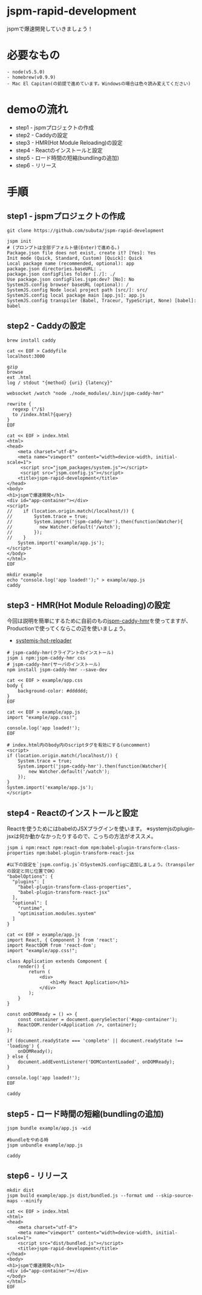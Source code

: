 # jspm-rapid-development
jspmで爆速開発していきましょう！

# 必要なもの
```
- node(v5.5.0)
- homebrew(v0.9.9)
- Mac El Capitan(の前提で進めています。Windowsの場合は色々読み変えてください)
```

# demoの流れ
- step1 - jspmプロジェクトの作成
- step2 - Caddyの設定
- step3 - HMR(Hot Module Reloading)の設定
- step4 - Reactのインストールと設定
- step5 - ロード時間の短縮(bundlingの追加)
- step6 - リリース

# 手順
## step1 - jspmプロジェクトの作成
```
git clone https://github.com/subuta/jspm-rapid-development

jspm init
# (プロンプトは全部デフォルト値(Enter)で進める。)
Package.json file does not exist, create it? [Yes]: Yes
Init mode (Quick, Standard, Custom) [Quick]: Quick
Local package name (recommended, optional): app
package.json directories.baseURL: .
package.json configFiles folder [./]: ./
Use package.json configFiles.jspm:dev? [No]: No
SystemJS.config browser baseURL (optional): /
SystemJS.config Node local project path [src/]: src/
SystemJS.config local package main [app.js]: app.js
SystemJS.config transpiler (Babel, Traceur, TypeScript, None) [babel]: babel
```

## step2 - Caddyの設定
```
brew install caddy
```

```
cat << EOF > Caddyfile
localhost:3000

gzip
browse
ext .html
log / stdout "{method} {uri} {latency}"

websocket /watch "node ./node_modules/.bin/jspm-caddy-hmr"

rewrite {
  regexp (^/$)
  to /index.html?{query}
}
EOF
```

```
cat << EOF > index.html
<html>
<head>
    <meta charset="utf-8">
    <meta name="viewport" content="width=device-width, initial-scale=1">
     <script src="jspm_packages/system.js"></script>
     <script src="jspm.config.js"></script>
    <title>jspm-rapid-development</title>
</head>
<body>
<h1>jspmで爆速開発</h1>
<div id="app-container"></div>
<script>
//    if (location.origin.match(/localhost/)) {
//        System.trace = true;
//        System.import('jspm-caddy-hmr').then(function(Watcher){
//          new Watcher.default('/watch');
//        });
//    }
    System.import('example/app.js');
</script>
</body>
</html>
EOF
```

```
mkdir example
echo "console.log('app loaded!');" > example/app.js
caddy
```

## step3 - HMR(Hot Module Reloading)の設定
今回は説明を簡単にするために自前のもの[jspm-caddy-hmr](https://github.com/subuta/jspm-caddy-hmr)を使ってますが、<br/>
Productionで使ってくならこの辺を使いましょう。
- [systemjs-hot-reloader](https://github.com/capaj/systemjs-hot-reloader)

```
# jspm-caddy-hmr(クライアントのインストール)
jspm i npm:jspm-caddy-hmr css
# jspm-caddy-hmr(サーバのインストール)
npm install jspm-caddy-hmr --save-dev
```

```
cat << EOF > example/app.css
body {
    background-color: #dddddd;
}
EOF
```

```
cat << EOF > example/app.js
import "example/app.css!";

console.log('app loaded!');
EOF
```

```
# index.html内のbody内のscriptタグを有効にする(uncomment)
<script>
if (location.origin.match(/localhost/)) {
    System.trace = true;
    System.import('jspm-caddy-hmr').then(function(Watcher){
        new Watcher.default('/watch');
    });
}
System.import('example/app.js');
</script>
```

## step4 - Reactのインストールと設定
Reactを使うためにはbabelのJSXプラグインを使います。
※systemjsのplugin-jsxは何か動かなかったりするので、こっちの方法がオススメ。
```
jspm i npm:react npm:react-dom npm:babel-plugin-transform-class-properties npm:babel-plugin-transform-react-jsx
```

```
#以下の設定を`jspm.config.js`のSystemJS.configに追加しましょう。（transpilerの設定と同じ位置でOK）
"babelOptions": {
  "plugins": [
    "babel-plugin-transform-class-properties",
    "babel-plugin-transform-react-jsx"
  ],
  "optional": [
    "runtime",
    "optimisation.modules.system"
  ]
}
```

```
cat << EOF > example/app.js
import React, { Component } from 'react';
import ReactDOM from 'react-dom';
import "example/app.css!";

class Application extends Component {
    render() {
        return (
            <div>
                <h1>My React Application</h1>
            </div>
        );
    }
}

const onDOMReady = () => {
    const container = document.querySelector('#app-container');
    ReactDOM.render(<Application />, container);
};

if (document.readyState === 'complete' || document.readyState !== 'loading') {
    onDOMReady();
} else {
    document.addEventListener('DOMContentLoaded', onDOMReady);
}

console.log('app loaded!');
EOF
```

```
caddy
```

## step5 - ロード時間の短縮(bundlingの追加)
```
jspm bundle example/app.js -wid

#bundleをやめる時
jspm unbundle example/app.js
```

```
caddy
```

## step6 - リリース
```
mkdir dist
jspm build example/app.js dist/bundled.js --format umd --skip-source-maps --minify
```

```
cat << EOF > index.html
<html>
<head>
    <meta charset="utf-8">
    <meta name="viewport" content="width=device-width, initial-scale=1">
    <script src="dist/bundled.js"></script>
    <title>jspm-rapid-development</title>
</head>
<body>
<h1>jspmで爆速開発</h1>
<div id="app-container"></div>
</body>
</html>
EOF
```